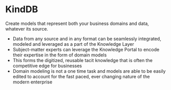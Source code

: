 # KindDB

Create models that represent both your business domains and data, whatever its source.

* Data from any source and in any format can be seamlessly integrated, modeled and leveraged as a part of the Knowledge Layer
* Subject-matter experts can leverage the Knowledge Portal to encode their expertise in the form of domain models
* This forms the digitized, reusable tacit knowledge that is often the competitive edge for businesses
* Domain modeling is not a one time task and models are able to be easily edited to account for the fast paced, ever changing nature of the modern enterprise

